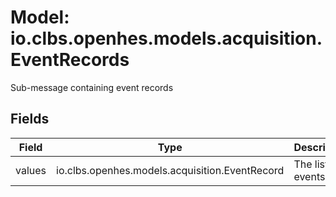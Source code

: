 # Model: io.clbs.openhes.models.acquisition.EventRecords

Sub-message containing event records

## Fields

| Field | Type | Description |
| --- | --- | --- |
| values | io.clbs.openhes.models.acquisition.EventRecord | The list of events. |

